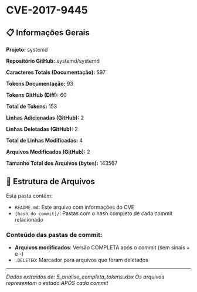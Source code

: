 # CVE-2017-9445

## 📋 Informações Gerais

**Projeto:** systemd

**Repositório GitHub:** systemd/systemd

**Caracteres Totais (Documentação):** 597

**Tokens Documentação:** 93

**Tokens GitHub (Diff):** 60

**Total de Tokens:** 153

**Linhas Adicionadas (GitHub):** 2

**Linhas Deletadas (GitHub):** 2

**Total de Linhas Modificadas:** 4

**Arquivos Modificados (GitHub):** 2

**Tamanho Total dos Arquivos (bytes):** 143567


## 📁 Estrutura de Arquivos

Esta pasta contém:

- `README.md`: Este arquivo com informações do CVE
- `[hash do commit]/`: Pastas com o hash completo de cada commit relacionado

### Conteúdo das pastas de commit:

- **Arquivos modificados**: Versão COMPLETA após o commit (sem sinais + e -)
- `.DELETED`: Marcador para arquivos que foram deletados

---

*Dados extraídos de: 5_analise_completa_tokens.xlsx*
*Os arquivos representam o estado APÓS cada commit*
